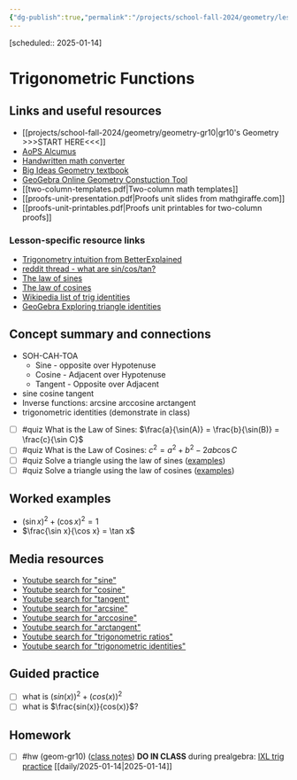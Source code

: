 ```yaml
---
{"dg-publish":true,"permalink":"/projects/school-fall-2024/geometry/lessons/trig-functions/"}
---
```



 [scheduled:: 2025-01-14] 

#  Trigonometric Functions

## Links and useful resources 

- [[projects/school-fall-2024/geometry/geometry-gr10\|gr10's Geometry >>>START HERE<<<]]
- [AoPS Alcumus](https://artofproblemsolving.com/teacher/students)
- [Handwritten math converter](https://webdemo.myscript.com/views/math/index.html#)
- [Big Ideas Geometry textbook](https://bim.easyaccessmaterials.com/?level=12)
- [GeoGebra Online Geometry Constuction Tool](https://www.geogebra.org/geometry?lang=en/)
- [[two-column-templates.pdf|Two-column math templates]]
- [[proofs-unit-presentation.pdf|Proofs unit slides from mathgiraffe.com]]
- [[proofs-unit-printables.pdf|Proofs unit printables for two-column proofs]]


### Lesson-specific resource links


- [Trigonometry intuition from BetterExplained](https://betterexplained.com/articles/intuitive-trigonometry/) 
- [reddit thread - what are sin/cos/tan?](https://www.reddit.com/r/learnmath/comments/9ovbbx/what_actually_are_sin_cos_and_tan/) 
- [The law of sines](https://www.mathsisfun.com/algebra/trig-sine-law.html)
- [The law of cosines](https://www.mathsisfun.com/algebra/trig-cosine-law.html)
- [Wikipedia list of trig identities](https://en.wikipedia.org/wiki/List_of_trigonometric_identities)
- [GeoGebra Exploring triangle identities](https://www.geogebra.org/m/vmkw7zpu)

## Concept summary and connections

- SOH-CAH-TOA 
    - Sine - opposite over Hypotenuse
    - Cosine - Adjacent over Hypotenuse
    - Tangent - Opposite over Adjacent
- sine  cosine  tangent 
- Inverse functions: arcsine  arccosine  arctangent 
- trigonometric identities (demonstrate in class)

- [ ] #quiz What is the Law of Sines: $\frac{a}{\sin(A)} = \frac{b}{\sin(B)} = \frac{c}{\sin C}$
- [ ] #quiz What is the Law of Cosines: $c^2 = a^2 + b^2 - 2ab \cos C$
- [ ] #quiz Solve a triangle using the law of sines ([examples](https://www.mathsisfun.com/algebra/trig-sine-law.html))
- [ ] #quiz Solve a triangle using the law of cosines ([examples](https://www.mathsisfun.com/algebra/trig-cosine-law.html))

## Worked examples

- $(\sin x)^2 + (\cos x)^2 = 1$
- $\frac{\sin x}{\cos x} = \tan x$


## Media resources

- [Youtube search for "sine"](https://www.youtube.com/results?search_query=sine) 
- [Youtube search for "cosine"](https://www.youtube.com/results?search_query=cosine) 
- [Youtube search for "tangent"](https://www.youtube.com/results?search_query=tangent) 
- [Youtube search for "arcsine"](https://www.youtube.com/results?search_query=arcsine) 
- [Youtube search for "arccosine"](https://www.youtube.com/results?search_query=arccosine) 
- [Youtube search for "arctangent"](https://www.youtube.com/results?search_query=arctangent) 
- [Youtube search for "trigonometric ratios"](https://www.youtube.com/results?search_query=trigonometric%20ratios) 
- [Youtube search for "trigonometric identities"](https://www.youtube.com/results?search_query=trigonometric%20identities) 

## Guided practice

- [ ] what is $(sin(x))^2 + (cos(x))^2$  
- [ ] what is $\frac{sin(x)}{cos(x)}$?  

## Homework

- [ ] #hw (geom-gr10) ([class notes](https://school.ginosterous.com/geometry/lessons/trig-functions)) **DO IN CLASS** during prealgebra: [IXL trig practice](https://www.mathsisfun.com/algebra/trig-cosine-law.html) [[daily/2025-01-14\|2025-01-14]]
